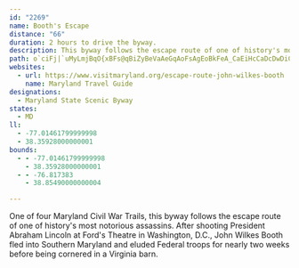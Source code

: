 ```yaml
---
id: "2269"
name: Booth's Escape
distance: "66"
duration: 2 hours to drive the byway.
description: This byway follows the escape route of one of history's most notorious assassins on MD-5 from the Maryland border south via other routes to Bel Alton.
path: o`ciFj|`uMyLmjBqO{xBFs@qBiZyBeVaAeGqAoFsAgEoBkFeA_CaEiHcCaDcDwDiC}BmGsEcFqCmCgA{GkBmEs@oT_CIr@]dA{BrDmElEcCpBiBt@gH~BiMdDsHFc@KwG{DqIoIy@k@yDgAwCnRi@lGKtBCzKhAh]jDv|AkIf@mDAi@Lc@^y@~AKl@o@d@qE`GcBfG_ArBmAxAcC~Bo@RYCi@Me@_@o@Ks@HcAZaMlFmHb@sRsEyNkCoBg@iBs@oAq@gCaCkNuOyAq@wFY_a@qAgGsAoPwEaKeBiDCcH^aCAyAWsBeAaMgIcCoAsBYaHZ}BG_B_@}HmCeAg@ol@ni@uGxEcIlEgKrDcCr@uGpAsFl@wGZgCDoGMC_@OSsD_AcAm@_BwAyAmB}CgEyByDoAeCsCuGyLwc@oBqGoQci@}@{CoAgHgNydAgA{GgBaHiAwCoB{DgBgCiDyDyDsCoEuBkDeAmEo@q\oCkHa@aj@sEmIi@mEe@cDgAoBuAkNaMaEwDe@cAOeA~AYbBo@zAiAzAkBlDaIbEuKdBsFvDoOdAyCbBuDbOmUt@uBvAmGPyBBsBSaPDgCv@{HlH_]vEgSpAmHl@oFd@eGfA}WXyC^wBx@eDtB{EdJ{NbCqEzAoEh@aCvBaPtJ{w@NeCDoCO_Fs@sFo@gDyBgIuAsGg@gEs@iLa@_DsSd@uFYeELaHjA{JtByA?w@Uk@_@}EsFgEaEcImHyAaAcA]uASmK}@qIaAsEeAyCaBeRsOgFoCmCsBoOaNeAmAy@wAmCiIcAeCiUoe@yOo]wM_YwFkIiAu@s@KeAR_QlGeDViACmD_@_ZoD}CSyP]kJm@iBCkBVqC~@yAViBYiCq@wKkAwGVaBYyBmBsA_AyA_@yALw@X}MhImFvCaDzAeBj@_A@aBIkJ_CuEg@{m@wHgSaDwLsC_MuDiB}@aE{CeRmS}AoB{DsHy@kAsCgDgGcG_OeLcDgA_NuDaEeBiEyBmAs@kAmAs@_A_AcBs@uBwIy_@sAnBeJ`QyAlBeBrAcAj@mBj@cKbBoLlEwF|AiBP_B@mDYmFyAgUoIoAKy@FoCjA{GdEyBfAcC^sWlCsAXcAj@u@t@_AdBa@|BArAn@hMb@bGt@fFnA~Fp@pEV`Ab@xDDbE_@lEMrCBxDxAxLLxAj@|L?jEUhDeDvVcDxR}Iff@}CtJiF`OQx@M~CYlDiAhSGzDZrCzBtJr@xBlBjD\z@J~@IzC_BUsBDqFlAsAJ_AC_C[eKkCsEg@cDKaKj@wD@qh@uB_SsBsVcBmDEuJNiVy@}CNeNdB{`@~HiBKyB}@o@a@eDgA{AYyCWgELig@rLoFp@cDF}]k@sCMaIaAqDy@iFeByTyJcBk@gGcAiDOqw@_@cEPwBXq@VcEnBwVtOcDnAi@`Fa@bCwApFeLnWsA`@yPtCwEhAcVnD{Ab@s@^iCtBgAjAwJtN_D|DwDdGgAx@}HfE}BdAyDfAi@XyClCeLlL_Av@eA`@wBV_C@e@GgD_AkGsCoAYaF^_DCyTyAeM[aJy@aBFu@PiBr@YVcCbD_B|@wVbEcBNuAKyMeCmGgBgYuEePQsJr@wB^cd@pOwGjCaJvC}H`BkBT_HAaEXsAEqMuAeNWgXmDe@_EDoA^cEIyBM{@]{@_CwDaE`FyAjA}BvAkG`CwKj@wEf@iEr@oZ~IkG|B{DdBmIxEca@vVg^hToM`KoBdBoKtK}Wd[}GnHsCvCwVnQmBlB}EbHcSv[kBjDcBfEy@xCiAtF}ChWu@xEg@xB[lAo@fByAxCcCjDcExDgH`FcClBwClBq[|TyTfP}a@pXQX_OhIyBlBgBrB
websites:
  - url: https://www.visitmaryland.org/escape-route-john-wilkes-booth
    name: Maryland Travel Guide
designations:
  - Maryland State Scenic Byway
states:
  - MD
ll:
  - -77.01461799999998
  - 38.35928000000001
bounds:
  - - -77.01461799999998
    - 38.35928000000001
  - - -76.817383
    - 38.85490000000004

---
```


One of four Maryland Civil War Trails, this byway follows the escape route of one of history's most notorious assassins. After shooting President Abraham Lincoln at Ford's Theatre in Washington, D.C., John Wilkes Booth fled into Southern Maryland and eluded Federal troops for nearly two weeks before being cornered in a Virginia barn.
